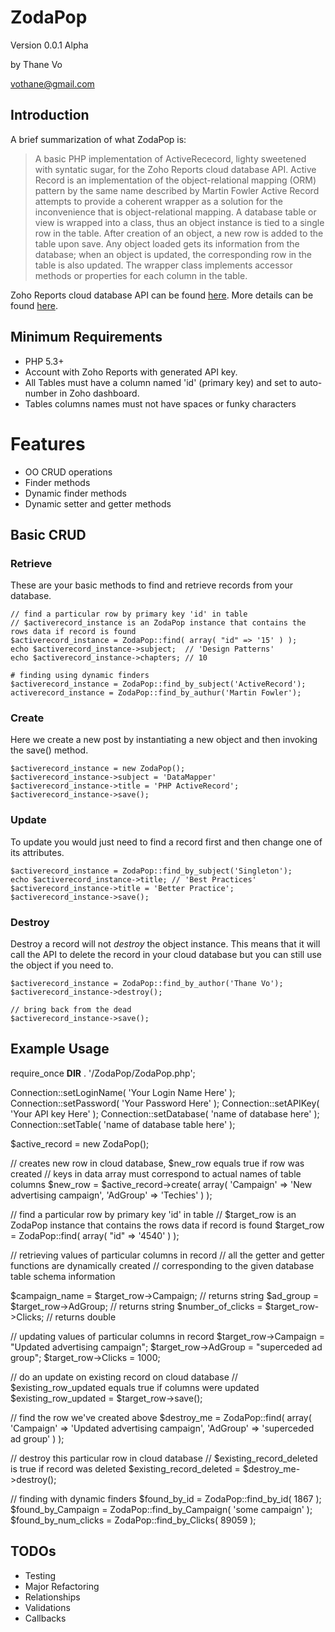 # ZodaPop #

Version 0.0.1 Alpha

by Thane Vo

<vothane@gmail.com>

## Introduction ##

A brief summarization of what ZodaPop is:

> A basic PHP implementation of ActiveRececord, lighty sweetened with syntatic sugar, for the Zoho Reports cloud database API.
> Active Record is an implementation of the object-relational mapping (ORM) pattern by the same name described by Martin Fowler
> Active Record attempts to provide a coherent wrapper as a solution for the inconvenience that is object-relational mapping.
> A database table or view is wrapped into a class, thus an object instance is tied to a single row in the table. 
> After creation of an object, a new row is added to the table upon save. Any object loaded gets its information from the database; 
> when an object is updated, the corresponding row in the table is also updated. The wrapper class implements accessor methods or 
> properties for each column in the table.

Zoho Reports cloud database API can be found [here](http://zohoreportsapi.wiki.zoho.com/).
More details can be found [here](http://en.wikipedia.org/wiki/Active_record_pattern).

## Minimum Requirements ##

- PHP 5.3+
- Account with Zoho Reports with generated API key.
- All Tables must have a column named 'id' (primary key) and set to auto-number in Zoho dashboard.
- Tables columns names must not have spaces or funky characters
 
# Features ##

- OO CRUD operations
- Finder methods
- Dynamic finder methods
- Dynamic setter and getter methods

## Basic CRUD ##

### Retrieve ###
These are your basic methods to find and retrieve records from your database.

	// find a particular row by primary key 'id' in table
	// $activerecord_instance is an ZodaPop instance that contains the rows data if record is found
	$activerecord_instance = ZodaPop::find( array( "id" => '15' ) );
	echo $activerecord_instance->subject;  // 'Design Patterns'
	echo $activerecord_instance->chapters; // 10

	# finding using dynamic finders
	$activerecord_instance = ZodaPop::find_by_subject('ActiveRecord');
	activerecord_instance = ZodaPop::find_by_authur('Martin Fowler');

### Create ###
Here we create a new post by instantiating a new object and then invoking the save() method.

	$activerecord_instance = new ZodaPop();
	$activerecord_instance->subject = 'DataMapper'
	$activerecord_instance->title = 'PHP ActiveRecord';
	$activerecord_instance->save();

### Update ###
To update you would just need to find a record first and then change one of its attributes.

	$activerecord_instance = ZodaPop::find_by_subject('Singleton');
	echo $activerecord_instance->title; // 'Best Practices'
	$activerecord_instance->title = 'Better Practice';
	$activerecord_instance->save();

### Destroy ###
Destroy a record will not *destroy* the object instance. This means that it will call the API to delete
the record in your cloud database but you can still use the object if you need to.

	$activerecord_instance = ZodaPop::find_by_author('Thane Vo');
	$activerecord_instance->destroy();
	
	// bring back from the dead
    $activerecord_instance->save();
	
## Example Usage ##

require_once __DIR__ . '/ZodaPop/ZodaPop.php';

Connection::setLoginName( 'Your Login Name Here' );
Connection::setPassword( 'Your Password Here' );
Connection::setAPIKey( 'Your API key Here' );
Connection::setDatabase( 'name of database here' );
Connection::setTable( 'name of database table here' );

$active_record = new ZodaPop();

// creates new row in cloud database, $new_row equals true if row was created
// keys in data array must correspond to actual names of table columns
$new_row = $active_record->create( array( 'Campaign' => 'New advertising campaign', 'AdGroup' => 'Techies' ) );

// find a particular row by primary key 'id' in table
// $target_row is an ZodaPop instance that contains the rows data if record is found
$target_row = ZodaPop::find( array( "id" => '4540' ) );

// retrieving values of particular columns in record
// all the getter and getter functions are dynamically created
// corresponding to the given database table schema information

$campaign_name = $target_row->Campaign; // returns string
$ad_group = $target_row->AdGroup; // returns string
$number_of_clicks = $target_row->Clicks; // returns double

// updating values of particular columns in record
$target_row->Campaign = "Updated advertising campaign";
$target_row->AdGroup = "superceded ad group";
$target_row->Clicks = 1000;

// do an update on existing record on cloud database
// $existing_row_updated equals true if columns were updated
$existing_row_updated = $target_row->save();

// find the row we've created above
$destroy_me = ZodaPop::find( array( 'Campaign' => 'Updated advertising campaign', 'AdGroup' => 'superceded ad group' ) );

// destroy this particular row in cloud database
// $existing_record_deleted is true if record was deleted
$existing_record_deleted = $destroy_me->destroy();

// finding with dynamic finders
$found_by_id = ZodaPop::find_by_id( 1867 );
$found_by_Campaign = ZodaPop::find_by_Campaign( 'some campaign' );
$found_by_num_clicks = ZodaPop::find_by_Clicks( 89059 );

## TODOs ##

- Testing
- Major Refactoring 
- Relationships
- Validations
- Callbacks